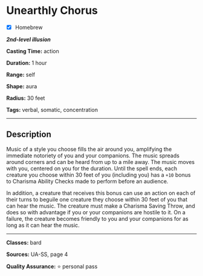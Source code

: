 # Unearthly Chorus

- [x] Homebrew

***2nd-level illusion***

**Casting Time:** action

**Duration:** 1 hour

**Range:** self

**Shape:** aura

**Radius:** 30 feet

**Tags:** verbal, somatic, concentration

---

## Description
Music of a style you choose fills the air around you, amplifying the immediate notoriety of you and your companions.
The music spreads around corners and can be heard from up to a mile away.
The music moves with you, centered on you for the duration.
Until the spell ends, each creature you choose within 30 feet of you (including you) has a `+10` bonus to Charisma Ability Checks made to perform before an audience.

In addition, a creature that receives this bonus can use an action on each of their turns to beguile one creature they choose within 30 feet of you that can hear the music.
The creature must make a Charisma Saving Throw, and does so with advantage if you or your companions are hostile to it.
On a failure, the creature becomes friendly to you and your companions for as long as it can hear the music.

---

**Classes:** bard

**Sources:** UA-SS, page 4

**Quality Assurance:** :star: personal pass
